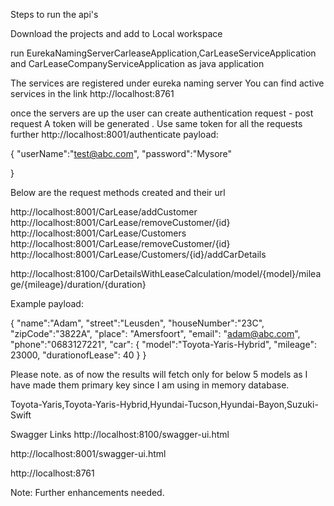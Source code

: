 Steps to run the api's

Download the projects and add to Local workspace

run EurekaNamingServerCarleaseApplication,CarLeaseServiceApplication
and CarLeaseCompanyServiceApplication as java application

The services are registered under eureka naming server 
You can find active services in the link http://localhost:8761

once the servers are up the user can create authentication request - post request
A token will be generated . Use same token for all the requests further
http://localhost:8001/authenticate
payload:

{
    "userName":"test@abc.com",
    "password":"Mysore"

}

Below are the request methods created and their url

http://localhost:8001/CarLease/addCustomer
http://localhost:8001/CarLease/removeCustomer/{id}
http://localhost:8001/CarLease/Customers
http://localhost:8001/CarLease/removeCustomer/{id}
http://localhost:8001/CarLease/Customers/{id}/addCarDetails

http://localhost:8100/CarDetailsWithLeaseCalculation/model/{model}/mileage/{mileage}/duration/{duration}

Example payload:

{
	"name":"Adam",
	"street":"Leusden",
	"houseNumber":"23C",
	"zipCode":"3822A",
	"place": "Amersfoort",
	"email": "adam@abc.com",
	"phone":"0683127221",
	"car":	{
			"model":"Toyota-Yaris-Hybrid",
			"mileage": 23000,
			"durationofLease": 40
		}
}

Please note. as of now the results will fetch only for below 5 models as 
I have made them primary key since I am using in memory database.

Toyota-Yaris,Toyota-Yaris-Hybrid,Hyundai-Tucson,Hyundai-Bayon,Suzuki-Swift


Swagger Links
http://localhost:8100/swagger-ui.html

http://localhost:8001/swagger-ui.html

http://localhost:8761


Note: Further enhancements needed.
